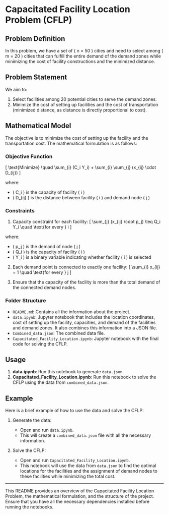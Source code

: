 # Capacitated Facility Location Problem (CFLP)

## Problem Definition

In this problem, we have a set of \( n = 50 \) cities and need to select among \( m = 20 \) cities that can fulfill the entire demand of the demand zones while minimizing the cost of facility constructions and the minimized distance.

## Problem Statement

We aim to:

1. Select facilities among 20 potential cities to serve the demand zones.
2. Minimize the cost of setting up facilities and the cost of transportation (minimized distance, as distance is directly proportional to cost).

## Mathematical Model

The objective is to minimize the cost of setting up the facility and the transportation cost. The mathematical formulation is as follows:

### Objective Function

\[ \text{Minimize} \quad \sum_{i} (C_i Y_i) + \sum_{i} \sum_{j} (x_{ij} \cdot D_{ij}) \]

where:
- \( C_i \) is the capacity of facility \( i \)
- \( D_{ij} \) is the distance between facility \( i \) and demand node \( j \)

### Constraints

1. Capacity constraint for each facility:
\[ \sum_{j} (x_{ij} \cdot p_j) \leq Q_i Y_i \quad \text{for every } i \]

where:
- \( p_j \) is the demand of node \( j \)
- \( Q_i \) is the capacity of facility \( i \)
- \( Y_i \) is a binary variable indicating whether facility \( i \) is selected

2. Each demand point is connected to exactly one facility:
\[ \sum_{i} x_{ij} = 1 \quad \text{for every } j \]

3. Ensure that the capacity of the facility is more than the total demand of the connected demand nodes.

### Folder Structure

- `README.md`: Contains all the information about the project.
- `data.ipynb`: Jupyter notebook that includes the location coordinates, cost of setting up the facility, capacities, and demand of the facilities and demand zones. It also combines this information into a JSON file.
- `Combined_data.json`: The combined data file.
- `Capacitated_Facility_Location.ipynb`: Jupyter notebook with the final code for solving the CFLP.

## Usage

1. **data.ipynb**: Run this notebook to generate `data.json`.
2. **Capacitated_Facility_Location.ipynb**: Run this notebook to solve the CFLP using the data from `combined_data.json`.

## Example

Here is a brief example of how to use the data and solve the CFLP:

1. Generate the data:
    - Open and run `data.ipynb`.
    - This will create a `combined_data.json` file with all the necessary information.

2. Solve the CFLP:
    - Open and run `Capacitated_Facility_Location.ipynb`.
    - This notebook will use the data from `data.json` to find the optimal locations for the facilities and the assignment of demand nodes to these facilities while minimizing the total cost.

---

This README provides an overview of the Capacitated Facility Location Problem, the mathematical formulation, and the structure of the project. Ensure that you have all the necessary dependencies installed before running the notebooks.
